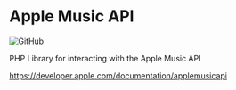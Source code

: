 # Apple Music API

![GitHub](https://img.shields.io/github/license/thegreener/Apple-Music-API)

PHP Library for interacting with the Apple Music API

https://developer.apple.com/documentation/applemusicapi
